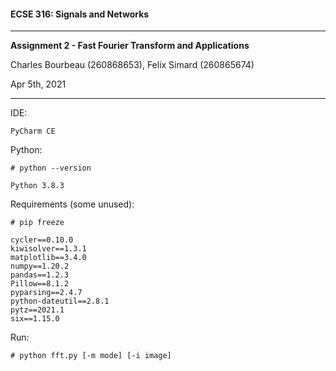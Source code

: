 #### ECSE 316: Signals and Networks
***
**Assignment 2 - Fast Fourier Transform and Applications**

Charles Bourbeau (260868653), Felix Simard (260865674)

Apr 5th, 2021

***
IDE: 
```
PyCharm CE
```

Python:

```
# python --version

Python 3.8.3
```

Requirements (some unused):

```
# pip freeze

cycler==0.10.0
kiwisolver==1.3.1
matplotlib==3.4.0
numpy==1.20.2
pandas==1.2.3
Pillow==8.1.2
pyparsing==2.4.7
python-dateutil==2.8.1
pytz==2021.1
six==1.15.0
```

Run:
```
# python fft.py [-m mode] [-i image]
```